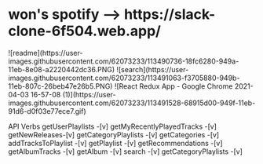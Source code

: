 <h1>won's spotify --> https://slack-clone-6f504.web.app/</h1>
![readme](https://user-images.githubusercontent.com/62073233/113490736-18fc6280-949a-11eb-8e08-a2220442dc36.PNG)
![search](https://user-images.githubusercontent.com/62073233/113491063-f3705880-949b-11eb-807c-26beb47e26b5.PNG)
![React Redux App - Google Chrome 2021-04-03 16-57-08 (1)](https://user-images.githubusercontent.com/62073233/113491528-68915d00-949f-11eb-91d6-d0f03e77ece7.gif)




API Verbs
 getUserPlaylists -[v] getMyRecentlyPlayedTracks -[v]  getNewReleases-[v]  getCategoryPlaylists -[v]  getCategories -[v] addTracksToPlaylist -[v]  getPlaylist -[v] getRecommendations -[v] getAlbumTracks -[v]  getAlbum -[v] search -[v]  getCategoryPlaylists -[v] 
 
